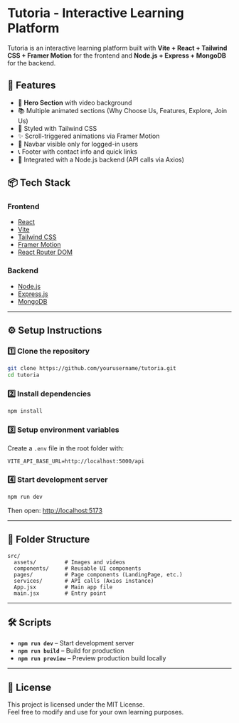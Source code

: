# Tutoria - Interactive Learning Platform

Tutoria is an interactive learning platform built with **Vite + React + Tailwind CSS + Framer Motion** for the frontend and **Node.js + Express + MongoDB** for the backend.

## 🚀 Features
- 🎥 **Hero Section** with video background
- 📚 Multiple animated sections (Why Choose Us, Features, Explore, Join Us)
- 🎨 Styled with Tailwind CSS
- ✨ Scroll-triggered animations via Framer Motion
- 🔐 Navbar visible only for logged-in users
- 📞 Footer with contact info and quick links
- 🔗 Integrated with a Node.js backend (API calls via Axios)

## 📦 Tech Stack
### Frontend
- [React](https://reactjs.org/)
- [Vite](https://vitejs.dev/)
- [Tailwind CSS](https://tailwindcss.com/)
- [Framer Motion](https://www.framer.com/motion/)
- [React Router DOM](https://reactrouter.com/)

### Backend
- [Node.js](https://nodejs.org/)
- [Express.js](https://expressjs.com/)
- [MongoDB](https://www.mongodb.com/)

---

## ⚙️ Setup Instructions

### 1️⃣ Clone the repository
```bash
git clone https://github.com/yourusername/tutoria.git
cd tutoria
```

### 2️⃣ Install dependencies
```bash
npm install
```

### 3️⃣ Setup environment variables
Create a `.env` file in the root folder with:
```env
VITE_API_BASE_URL=http://localhost:5000/api
```

### 4️⃣ Start development server
```bash
npm run dev
```
Then open: [http://localhost:5173](http://localhost:5173)

---

## 📁 Folder Structure
```
src/
  assets/         # Images and videos
  components/     # Reusable UI components
  pages/          # Page components (LandingPage, etc.)
  services/       # API calls (Axios instance)
  App.jsx         # Main app file
  main.jsx        # Entry point
```

---

## 🛠️ Scripts
- **`npm run dev`** – Start development server
- **`npm run build`** – Build for production
- **`npm run preview`** – Preview production build locally

---

## 📜 License
This project is licensed under the MIT License.  
Feel free to modify and use for your own learning purposes.
